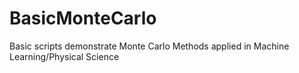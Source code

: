 # BasicMonteCarlo
Basic scripts demonstrate Monte Carlo Methods applied in Machine Learning/Physical Science  
